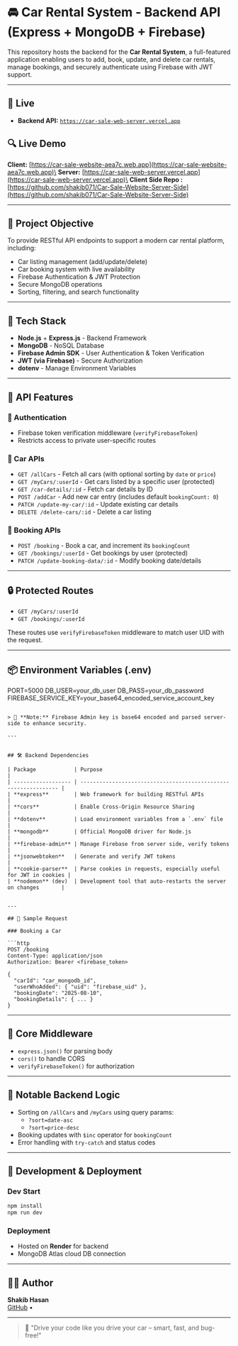 # 🚘 Car Rental System - Backend API (Express + MongoDB + Firebase)

This repository hosts the backend for the **Car Rental System**, a full-featured application enabling users to add, book, update, and delete car rentals, manage bookings, and securely authenticate using Firebase with JWT support.

---

## 🔌 Live 

- **Backend  API:** [`https://car-sale-web-server.vercel.app`](https://car-sale-web-server.vercel.app)
## 🔍 Live Demo

**Client:** [https://car-sale-website-aea7c.web.app](https://car-sale-website-aea7c.web.app)\
**Server:** [https://car-sale-web-server.vercel.app](https://car-sale-web-server.vercel.app)\
**Client Side Repo :** [https://github.com/shakib071/Car-Sale-Website-Server-Side](https://github.com/shakib071/Car-Sale-Website-Server-Side)

---

## 🎯 Project Objective

To provide RESTful API endpoints to support a modern car rental platform, including:

- Car listing management (add/update/delete)
- Car booking system with live availability
- Firebase Authentication & JWT Protection
- Secure MongoDB operations
- Sorting, filtering, and search functionality

---

## 🚀 Tech Stack

- **Node.js** + **Express.js** - Backend Framework
- **MongoDB** - NoSQL Database
- **Firebase Admin SDK** - User Authentication & Token Verification
- **JWT (via Firebase)** - Secure Authorization
- **dotenv** - Manage Environment Variables

---

## 🧩 API Features

### 🔐 Authentication

- Firebase token verification middleware (`verifyFirebaseToken`)
- Restricts access to private user-specific routes

### 🚗 Car APIs

- `GET /allCars` - Fetch all cars (with optional sorting by `date` or `price`)
- `GET /myCars/:userId` - Get cars listed by a specific user (protected)
- `GET /car-details/:id` - Fetch car details by ID
- `POST /addCar` - Add new car entry (includes default `bookingCount: 0`)
- `PATCH /update-my-car/:id` - Update existing car details
- `DELETE /delete-cars/:id` - Delete a car listing

### 📅 Booking APIs

- `POST /booking` - Book a car, and increment its `bookingCount`
- `GET /bookings/:userId` - Get bookings by user (protected)
- `PATCH /update-booking-data/:id` - Modify booking date/details

---

## 🔒 Protected Routes

- `GET /myCars/:userId`
- `GET /bookings/:userId`

These routes use `verifyFirebaseToken` middleware to match user UID with the request.

---

## 📦 Environment Variables (.env)

PORT=5000
DB_USER=your_db_user
DB_PASS=your_db_password
FIREBASE_SERVICE_KEY=your_base64_encoded_service_account_key
```

> 🔐 **Note:** Firebase Admin key is base64 encoded and parsed server-side to enhance security.

---


## 🛠️ Backend Dependencies

| Package            | Purpose                                                         |
| ------------------ | --------------------------------------------------------------- |
| **express**        | Web framework for building RESTful APIs                         |
| **cors**           | Enable Cross-Origin Resource Sharing                            |
| **dotenv**         | Load environment variables from a `.env` file                   |
| **mongodb**        | Official MongoDB driver for Node.js                             |
| **firebase-admin** | Manage Firebase from server side, verify tokens                 |
| **jsonwebtoken**   | Generate and verify JWT tokens                                  |
| **cookie-parser**  | Parse cookies in requests, especially useful for JWT in cookies |
| **nodemon** (dev)  | Development tool that auto-restarts the server on changes       |


---

## 🧪 Sample Request

### Booking a Car

```http
POST /booking
Content-Type: application/json
Authorization: Bearer <firebase_token>

{
  "carId": "car_mongodb_id",
  "userWhoAdded": { "uid": "firebase_uid" },
  "bookingDate": "2025-08-10",
  "bookingDetails": { ... }
}
```

---

## 🧰 Core Middleware

- `express.json()` for parsing body
- `cors()` to handle CORS
- `verifyFirebaseToken()` for authorization

---




## 🧠 Notable Backend Logic

- Sorting on `/allCars` and `/myCars` using query params:
  - `?sort=date-asc`
  - `?sort=price-desc`
- Booking updates with `$inc` operator for `bookingCount`
- Error handling with `try-catch` and status codes

---

## 🧪 Development & Deployment

### Dev Start

```bash
npm install
npm run dev
```

### Deployment

- Hosted on **Render** for backend
- MongoDB Atlas cloud DB connection

---

## 👨‍💻 Author

**Shakib Hasan**\
[GitHub](https://github.com/shakib071) • 

---

> 💬 "Drive your code like you drive your car – smart, fast, and bug-free!"


